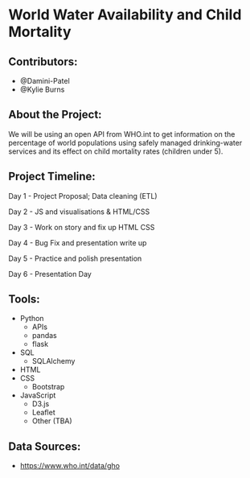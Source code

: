 # World Water Availability and Child Mortality



## Contributors:

- @Damini-Patel 
- @Kylie Burns



## About the Project:

We will be using an open API from WHO.int to get information on the percentage of world populations using safely managed drinking-water services and its effect on child mortality rates (children under 5).  



## Project Timeline:

Day 1 - Project Proposal; Data cleaning (ETL) 

Day 2 - JS and visualisations & HTML/CSS

Day 3 - Work on story and fix up HTML CSS

Day 4 - Bug Fix and presentation write up

Day 5 - Practice and polish presentation

Day 6 - Presentation Day



## Tools:

- Python 
  - APIs
  - pandas
  - flask
- SQL
  - SQLAlchemy
- HTML
- CSS
  - Bootstrap
- JavaScript
  - D3.js
  - Leaflet
  - Other (TBA)

## Data Sources:

- https://www.who.int/data/gho
